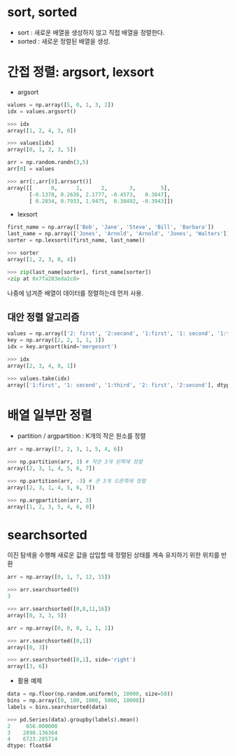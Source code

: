 # sort, sorted
* sort : 새로운 배열을 생성하지 않고 직접 배열을 정렬한다.
* sorted : 새로운 정렬된 배열을 생성.

# 간접 정렬: argsort, lexsort
* argsort
``` python
values = np.array([5, 0, 1, 3, 2])
idx = values.argsort()

>>> idx
array([1, 2, 4, 3, 0])

>>> values[idx]
array([0, 1, 2, 3, 5])
```
``` python
arr = np.random.randn(3,5)
arr[0] = values

>>> arr[:,arr[0].arrsort()]
array([[      0,      1,      2,       3,        5],
       [-0.1378, 0.2636, 2.1777, -0.4573,   0.3847],
       [ 0.2034, 0.7933, 1.9475,  0.38492, -0.3943]])
```
* lexsort
``` python
first_name = np.array(['Bob', 'Jane', 'Steve', 'Bill', 'Barbara'])
last_name = np.array(['Jones', 'Arnold', 'Arnold', 'Jones', 'Walters'])
sorter = np.lexsort((first_name, last_name))

>>> sorter
array([1, 2, 3, 0, 4])

>>> zip(last_name[sorter], first_name[sorter])
<zip at 0x7fa203eda1c8>
```
나중에 넘겨준 배열이 데이터를 정렬하는데 먼저 사용.
## 대안 정렬 알고리즘
``` python
values = np.array(['2: first', '2:second', '1:first', '1: second', '1:third'])
key = np.array([2, 2, 1, 1, 1])
idx = key.argsort(kind='mergesort')

>>> idx
array([2, 3, 4, 0, 1])

>>> values.take(idx)
array(['1:first', '1: second', '1:third', '2: first', '2:second'], dtype='<u8')
```
# 배열 일부만 정렬
* partition / argpartition : K개의 작은 원소를 정렬
``` python
arr = np.array([7, 2, 3, 1, 5, 4, 6])

>>> np.partition(arr, 3) # 작은 3개 왼쪽에 정렬
array([2, 3, 1, 4, 5, 6, 7])

>>> np.partition(arr, -3) # 큰 3개 오른쪽에 정렬
array([2, 3, 1, 4, 5, 6, 7])

>>> np.argpartition(arr, 3)
array([1, 2, 3, 5, 4, 6, 0])
```
# searchsorted
이진 탐색을 수행해 새로운 값을 삽입할 때 정렬된 상태를 계속 유지하기 위한 위치를 반환
``` python
arr = np.array([0, 1, 7, 12, 15])

>>> arr.searchsorted(9)
3

>>> arr.searchsorted([0,8,11,16])
array([0, 3, 3, 5])
```
``` python
arr = np.array([0, 0, 0, 1, 1, 1])

>>> arr.searchsorted([0,1])
array([0, 3])

>>> arr.searchsorted([0,1], side='right')
array([3, 6])
```
* 활용 예제
``` python
data = np.floor(np.random.uniform(0, 10000, size=50))
bins = np.array([0, 100, 1000, 5000, 10000])
labels = bins.searchsorted(data)

>>> pd.Series(data).groupby(labels).mean()
2     656.000000
3    2898.136364
4    6723.285714
dtype: float64
```
